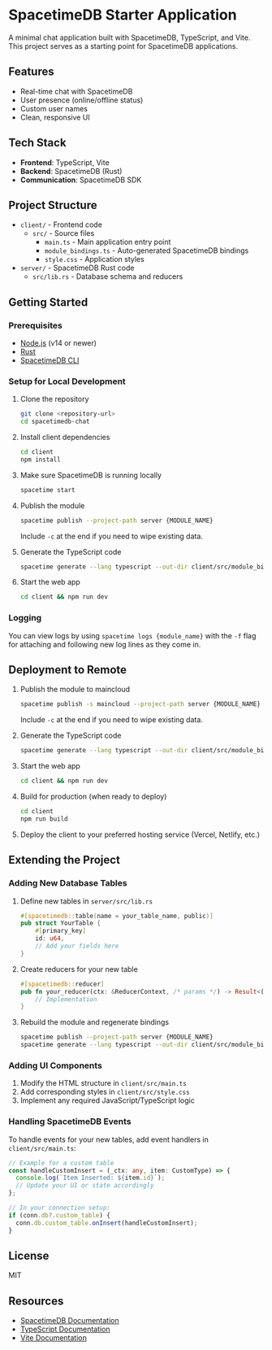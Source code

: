 # SpacetimeDB Starter Application

A minimal chat application built with SpacetimeDB, TypeScript, and Vite. This project serves as a starting point for SpacetimeDB applications.

## Features

- Real-time chat with SpacetimeDB
- User presence (online/offline status)
- Custom user names
- Clean, responsive UI

## Tech Stack

- **Frontend**: TypeScript, Vite
- **Backend**: SpacetimeDB (Rust)
- **Communication**: SpacetimeDB SDK

## Project Structure

- `client/` - Frontend code
  - `src/` - Source files
    - `main.ts` - Main application entry point
    - `module_bindings.ts` - Auto-generated SpacetimeDB bindings
    - `style.css` - Application styles
- `server/` - SpacetimeDB Rust code
  - `src/lib.rs` - Database schema and reducers

## Getting Started

### Prerequisites

- [Node.js](https://nodejs.org/) (v14 or newer)
- [Rust](https://www.rust-lang.org/tools/install)
- [SpacetimeDB CLI](https://spacetimedb.com/docs/getting-started)

### Setup for Local Development

1. Clone the repository

   ```bash
   git clone <repository-url>
   cd spacetimedb-chat
   ```

2. Install client dependencies

   ```bash
   cd client
   npm install
   ```

3. Make sure SpacetimeDB is running locally

   ```bash
   spacetime start
   ```

4. Publish the module

   ```bash
   spacetime publish --project-path server {MODULE_NAME}
   ```

   Include `-c` at the end if you need to wipe existing data.

5. Generate the TypeScript code

   ```bash
   spacetime generate --lang typescript --out-dir client/src/module_bindings --project-path server
   ```

6. Start the web app
   ```bash
   cd client && npm run dev
   ```

### Logging

You can view logs by using `spacetime logs {module_name}` with the `-f` flag for attaching and following new log lines as they come in.

## Deployment to Remote

1. Publish the module to maincloud

   ```bash
   spacetime publish -s maincloud --project-path server {MODULE_NAME}
   ```

   Include `-c` at the end if you need to wipe existing data.

2. Generate the TypeScript code

   ```bash
   spacetime generate --lang typescript --out-dir client/src/module_bindings --project-path server
   ```

3. Start the web app

   ```bash
   cd client && npm run dev
   ```

4. Build for production (when ready to deploy)

   ```bash
   cd client
   npm run build
   ```

5. Deploy the client to your preferred hosting service (Vercel, Netlify, etc.)

## Extending the Project

### Adding New Database Tables

1. Define new tables in `server/src/lib.rs`

   ```rust
   #[spacetimedb::table(name = your_table_name, public)]
   pub struct YourTable {
       #[primary_key]
       id: u64,
       // Add your fields here
   }
   ```

2. Create reducers for your new table

   ```rust
   #[spacetimedb::reducer]
   pub fn your_reducer(ctx: &ReducerContext, /* params */) -> Result<(), String> {
       // Implementation
   }
   ```

3. Rebuild the module and regenerate bindings
   ```bash
   spacetime publish --project-path server {MODULE_NAME}
   spacetime generate --lang typescript --out-dir client/src/module_bindings --project-path server
   ```

### Adding UI Components

1. Modify the HTML structure in `client/src/main.ts`
2. Add corresponding styles in `client/src/style.css`
3. Implement any required JavaScript/TypeScript logic

### Handling SpacetimeDB Events

To handle events for your new tables, add event handlers in `client/src/main.ts`:

```typescript
// Example for a custom table
const handleCustomInsert = (_ctx: any, item: CustomType) => {
  console.log(`Item Inserted: ${item.id}`);
  // Update your UI or state accordingly
};

// In your connection setup:
if (conn.db?.custom_table) {
  conn.db.custom_table.onInsert(handleCustomInsert);
}
```

## License

MIT

## Resources

- [SpacetimeDB Documentation](https://spacetimedb.com/docs)
- [TypeScript Documentation](https://www.typescriptlang.org/docs/)
- [Vite Documentation](https://vitejs.dev/guide/)
